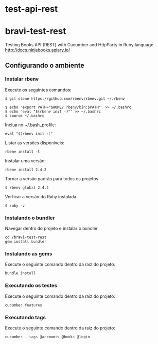 # test-api-rest

# bravi-test-rest
Testing Books API (REST) with Cucumber and HttpParty in Ruby language
http://docs.ninjabooks.apiary.io/


## Configurando o ambiente ##

### Instalar rbenv ###
Execute os seguintes comandos:
```shell
$ git clone https://github.com/rbenv/rbenv.git ~/.rbenv

$ echo 'export PATH="$HOME/.rbenv/bin:$PATH"' >> ~/.bashrc
$ echo 'eval "$(rbenv init -)"' >> ~/.bashrc
$ source ~/.bashrc
```

Inclua no ~/.bash_profile:
```shell
eval "$(rbenv init -)"
```

Listar as versões disponíveis:
```shell
rbenv install -l
```

Instalar uma versão:
```shell
rbenv install 2.4.2
```

Tornar a versão padrão para todos os projetos
```shell
$ rbenv global 2.4.2
```

Verficar a versão do Ruby instalada
```shell
$ ruby -v
```

### Instalando o bundler ###
Navegar dentro do projeto e instalar o bundler
```shell
cd /bravi-test-rest
gem install bundler
```

### Instalando as gems ###
Execute o seguinte comando dentro da raiz do projeto:
```shell
bundle install
```

### Executando os testes ###
Execute o seguinte comando dentro da raiz do projeto:
```shell
cucumber features
```

### Executando tags ###
Execute o seguinte comando dentro da raiz do projeto:
```shell
cucumber --tags @accounts @books @login
```
